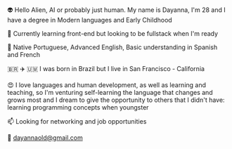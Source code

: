 👽 Hello Alien, AI or probably just human. My name is Dayanna, I'm 28 and I have a degree in Modern languages and Early Childhood

🌱 Currently learning front-end but looking to be fullstack when I'm ready

💞️ Native Portuguese, Advanced English, Basic understanding in Spanish and French

🇧🇷 ✈️ 🇺🇲 I was born in Brazil but I live in San Francisco - California 

😍 I love languages and human development, as well as learning and teaching, so I'm venturing self-learning the language that changes and grows most and I dream to give the opportunity to others that I didn't have: learning programming concepts when youngster

📫 Looking for networking and job opportunities

📧 dayannaold@gmail.com
